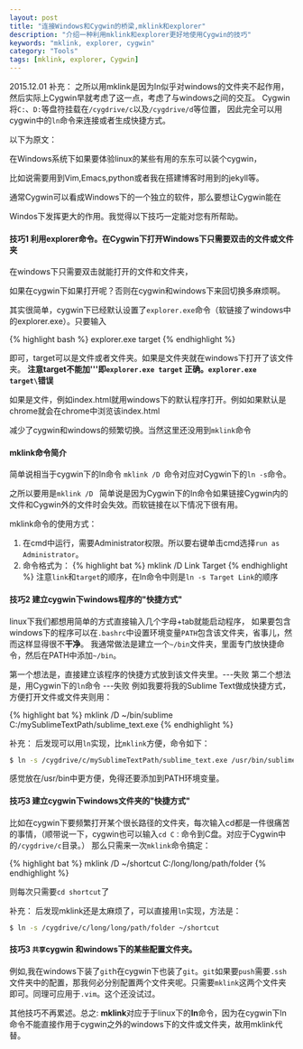 ```yaml
---
layout: post
title: "连接Windows和Cygwin的桥梁,mklink和explorer"
description: "介绍一种利用mklink和explorer更好地使用Cygwin的技巧"
keywords: "mklink, explorer, cygwin"
category: "Tools"
tags: [mklink, explorer, Cygwin]
---
```


2015.12.01 补充：
之所以用mklink是因为ln似乎对windows的文件夹不起作用，
然后实际上Cygwin早就考虑了这一点，考虑了与windows之间的交互。
Cygwin 将`C:`、`D:`等盘符挂载在`/cygdrive/c`以及`/cygdrive/d`等位置，
因此完全可以用cygwin中的`ln`命令来连接或者生成快捷方式。

以下为原文：

在Windows系统下如果要体验linux的某些有用的东东可以装个cygwin，

比如说需要用到Vim,Emacs,python或者我在搭建博客时用到的jekyll等。

通常Cygwin可以看成Windows下的一个独立的软件，那么要想让Cygwin能在

Windos下发挥更大的作用。我觉得以下技巧一定能对您有所帮助。

#### 技巧1 利用explorer命令。在Cygwin下打开Windows下只需要双击的文件或文件夹

在windows下只需要双击就能打开的文件和文件夹，

如果在cygwin下如果打开呢？否则在cygwin和windows下来回切换多麻烦啊。

其实很简单，cygwin下已经默认设置了`explorer.exe`命令（软链接了windows中的explorer.exe）。只要输入

{% highlight bash %}
explorer.exe target
{% endhighlight %}

即可，target可以是文件或者文件夹。如果是文件夹就在windows下打开了该文件夹。
**注意target不能加'\''即`explorer.exe target` 正确。`explorer.exe target\`错误**

如果是文件，例如index.html就用windows下的默认程序打开。例如如果默认是chrome就会在chrome中浏览该index.html

减少了cygwin和windows的频繁切换。当然这里还没用到`mklink`命令

#### mklink命令简介

简单说相当于cygwin下的ln命令  `mklink /D `命令对应对Cygwin下的`ln -s`命令。

之所以要用是`mklink /D ` 简单说是因为Cygwin下的ln命令如果链接Cygwin内的文件和Cygwin外的文件时会失效。而软链接在以下情况下很有用。

mklink命令的使用方式：
1. 在cmd中运行，需要Administrator权限。所以要右键单击cmd选择`run as Administrator`。
2. 命令格式为：
{% highlight bat %}
mklink /D Link Target
{% endhighlight %}
注意`link`和`target`的顺序，在ln命令中则是`ln -s Target Link`的顺序

#### 技巧2 建立cygwin下windows程序的"快捷方式"

linux下我们都想用简单的方式直接输入几个字母+tab就能启动程序，
如果要包含windows下的程序可以在`.bashrc`中设置环境变量`PATH`包含该文件夹，省事儿，然而这样显得很不**干净**。
我通常做法是建立一个`~/bin`文件夹，里面专门放快捷命令，然后在PATH中添加`~/bin`。

第一个想法是，直接建立该程序的快捷方式放到该文件夹里。---失败
第二个想法是，用Cygwin下的`ln`命令 ---失败
例如我要将我的Sublime Text做成快捷方式，方便打开文件或文件夹则用：

{% highlight bat %}
mklink /D ~/bin/sublime C:/mySublimeTextPath/sublime_text.exe
{% endhighlight %}

补充：
后发现可以用`ln`实现，比`mklink`方便，命令如下：

```bash
$ ln -s /cygdrive/c/mySublimeTextPath/sublime_text.exe /usr/bin/sublime_text
```

感觉放在/usr/bin中更方便，免得还要添加到PATH环境变量。

#### 技巧3 建立cygwin下windows文件夹的"快捷方式"

比如在cygwin下要频繁打开某个很长路径的文件夹，每次输入cd都是一件很痛苦的事情，（顺带说一下，cygwin也可以输入`cd C：`命令到C盘。对应于Cygwin中的`/cygdrive/c`目录。）
那么只需来一次`mklink`命令搞定：

{% highlight bat %}
mklink /D ~/shortcut C:/long/long/path/folder
{% endhighlight %}

则每次只需要`cd shortcut`了

补充：
后发现mklink还是太麻烦了，可以直接用`ln`实现，方法是：

```bash
$ ln -s /cygdrive/c/long/long/path/folder ~/shortcut
```

#### 技巧3 `共享`cygwin 和windows下的某些配置文件夹。

例如,我在windows下装了`git`h在cygwin下也装了`git`。`git`如果要`push`需要`.ssh`文件夹中的配置，那我何必分别配置两个文件夹呢。只需要`mklink`这两个文件夹即可。同理可应用于`.vim`。这个还没试过。

其他技巧不再累述。总之:
**mklink**对应于于linux下的**ln**命令，因为在cygwin下ln命令不能直接作用于cygwin之外的windows下的文件或文件夹，故用mklink代替。
